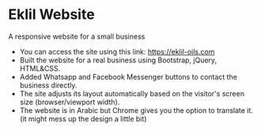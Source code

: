 # Eklil Website
A responsive website for a small business

- You can access the site using this link: https://eklil-oils.com
- Built the website for a real business using Bootstrap, jQuery, HTML&CSS.
- Added Whatsapp and Facebook Messenger buttons to contact the business directly.
- The site adjusts its layout automatically based on the visitor's screen size (browser/viewport width).
- The website is in Arabic but Chrome gives you the option to translate it. (it might mess up the design a little bit)
